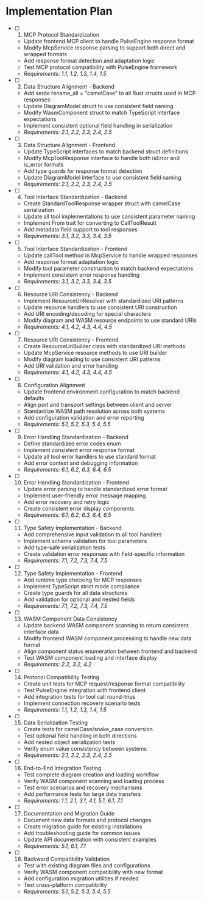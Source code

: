 # Implementation Plan

- [ ] 1. MCP Protocol Standardization
  - Update frontend MCP client to handle PulseEngine response format
  - Modify McpService response parsing to support both direct and wrapped formats
  - Add response format detection and adaptation logic
  - Test MCP protocol compatibility with PulseEngine framework
  - _Requirements: 1.1, 1.2, 1.3, 1.4, 1.5_

- [ ] 2. Data Structure Alignment - Backend
  - Add serde rename_all = "camelCase" to all Rust structs used in MCP responses
  - Update DiagramModel struct to use consistent field naming
  - Modify WasmComponent struct to match TypeScript interface expectations
  - Implement consistent optional field handling in serialization
  - _Requirements: 2.1, 2.2, 2.3, 2.4, 2.5_

- [ ] 3. Data Structure Alignment - Frontend
  - Update TypeScript interfaces to match backend struct definitions
  - Modify McpToolResponse interface to handle both isError and is_error formats
  - Add type guards for response format detection
  - Update DiagramModel interface to use consistent field naming
  - _Requirements: 2.1, 2.2, 2.3, 2.4, 2.5_

- [ ] 4. Tool Interface Standardization - Backend
  - Create StandardToolResponse wrapper struct with camelCase serialization
  - Update all tool implementations to use consistent parameter naming
  - Implement From trait for converting to CallToolResult
  - Add metadata field support to tool responses
  - _Requirements: 3.1, 3.2, 3.3, 3.4, 3.5_

- [ ] 5. Tool Interface Standardization - Frontend
  - Update callTool method in McpService to handle wrapped responses
  - Add response format adaptation logic
  - Modify tool parameter construction to match backend expectations
  - Implement consistent error response handling
  - _Requirements: 3.1, 3.2, 3.3, 3.4, 3.5_

- [ ] 6. Resource URI Consistency - Backend
  - Implement ResourceUriResolver with standardized URI patterns
  - Update resource handlers to use consistent URI construction
  - Add URI encoding/decoding for special characters
  - Modify diagram and WASM resource endpoints to use standard URIs
  - _Requirements: 4.1, 4.2, 4.3, 4.4, 4.5_

- [ ] 7. Resource URI Consistency - Frontend
  - Create ResourceUriBuilder class with standardized URI methods
  - Update McpService resource methods to use URI builder
  - Modify diagram loading to use consistent URI patterns
  - Add URI validation and error handling
  - _Requirements: 4.1, 4.2, 4.3, 4.4, 4.5_

- [ ] 8. Configuration Alignment
  - Update frontend environment configuration to match backend defaults
  - Align port and transport settings between client and server
  - Standardize WASM path resolution across both systems
  - Add configuration validation and error reporting
  - _Requirements: 5.1, 5.2, 5.3, 5.4, 5.5_

- [ ] 9. Error Handling Standardization - Backend
  - Define standardized error codes enum
  - Implement consistent error response format
  - Update all tool error handlers to use standard format
  - Add error context and debugging information
  - _Requirements: 6.1, 6.2, 6.3, 6.4, 6.5_

- [ ] 10. Error Handling Standardization - Frontend
  - Update error parsing to handle standardized error format
  - Implement user-friendly error message mapping
  - Add error recovery and retry logic
  - Create consistent error display components
  - _Requirements: 6.1, 6.2, 6.3, 6.4, 6.5_

- [ ] 11. Type Safety Implementation - Backend
  - Add comprehensive input validation to all tool handlers
  - Implement schema validation for tool parameters
  - Add type-safe serialization tests
  - Create validation error responses with field-specific information
  - _Requirements: 7.1, 7.2, 7.3, 7.4, 7.5_

- [ ] 12. Type Safety Implementation - Frontend
  - Add runtime type checking for MCP responses
  - Implement TypeScript strict mode compliance
  - Create type guards for all data structures
  - Add validation for optional and nested fields
  - _Requirements: 7.1, 7.2, 7.3, 7.4, 7.5_

- [ ] 13. WASM Component Data Consistency
  - Update backend WASM component scanning to return consistent interface data
  - Modify frontend WASM component processing to handle new data format
  - Align component status enumeration between frontend and backend
  - Test WASM component loading and interface display
  - _Requirements: 2.2, 3.2, 4.2_

- [ ] 14. Protocol Compatibility Testing
  - Create unit tests for MCP request/response format compatibility
  - Test PulseEngine integration with frontend client
  - Add integration tests for tool call round-trips
  - Implement connection recovery scenario tests
  - _Requirements: 1.1, 1.2, 1.3, 1.4, 1.5_

- [ ] 15. Data Serialization Testing
  - Create tests for camelCase/snake_case conversion
  - Test optional field handling in both directions
  - Add nested object serialization tests
  - Verify enum value consistency between systems
  - _Requirements: 2.1, 2.2, 2.3, 2.4, 2.5_

- [ ] 16. End-to-End Integration Testing
  - Test complete diagram creation and loading workflow
  - Verify WASM component scanning and loading process
  - Test error scenarios and recovery mechanisms
  - Add performance tests for large data transfers
  - _Requirements: 1.1, 2.1, 3.1, 4.1, 5.1, 6.1, 7.1_

- [ ] 17. Documentation and Migration Guide
  - Document new data formats and protocol changes
  - Create migration guide for existing installations
  - Add troubleshooting guide for common issues
  - Update API documentation with consistent examples
  - _Requirements: 5.1, 6.1, 7.1_

- [ ] 18. Backward Compatibility Validation
  - Test with existing diagram files and configurations
  - Verify WASM component compatibility with new format
  - Add configuration migration utilities if needed
  - Test cross-platform compatibility
  - _Requirements: 5.1, 5.2, 5.3, 5.4, 5.5_